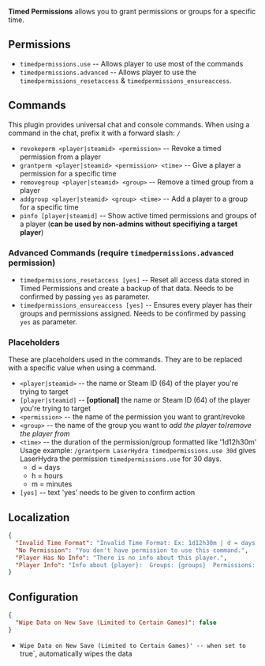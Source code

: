 **Timed Permissions** allows you to grant permissions or groups for a specific time.  

## Permissions

- `timedpermissions.use` -- Allows player to use most of the commands
- `timedpermissions.advanced` -- Allows player to use the `timedpermissions_resetaccess` & `timedpermissions_ensureaccess`.

## Commands

This plugin provides universal chat and console commands. When using a command in the chat, prefix it with a forward slash: `/`

- `revokeperm <player|steamid> <permission>` -- Revoke a timed permission from a player  
- `grantperm <player|steamid> <permission> <time>` -- Give a player a permission for a specific time  
- `removegroup <player|steamid> <group>` -- Remove a timed group from a player  
- `addgroup <player|steamid> <group> <time>` -- Add a player to a group for a specific time  
- `pinfo [player|steamid]` -- Show active timed permissions and groups of a player (**can be used by non-admins without specifiying a target player**)  

### Advanced Commands (require `timedpermissions.advanced` permission)
- `timedpermissions_resetaccess [yes]` -- Reset all access data stored in Timed Permissions and create a backup of that data. Needs to be confirmed by passing `yes` as parameter.  
- `timedpermissions_ensureaccess [yes]` -- Ensures every player has their groups and permissions assigned. Needs to be confirmed by passing `yes` as parameter.  

### Placeholders
These are placeholders used in the commands. They are to be replaced with a specific value when using a command.  
- `<player|steamid>` -- the name or Steam ID (64) of the player you're trying to target
- `[player|steamid]` -- **[optional]** the name or Steam ID (64) of the player you're trying to target
- `<permission>` -- the name of the permission you want to grant/revoke
- `<group>` -- the name of the group you want to *add the player to*/*remove the player from*
- `<time>` -- the duration of the permission/group formatted like '1d12h30m'  
Usage example: `/grantperm LaserHydra timedpermissions.use 30d` gives LaserHydra the permission `timedpermissions.use` for 30 days.  
  - d = days  
  - h = hours  
  - m = minutes  
- `[yes]` -- text 'yes' needs to be given to confirm action

## Localization

```json
{  
  "Invalid Time Format": "Invalid Time Format: Ex: 1d12h30m | d = days, h = hours, m = minutes",  
  "No Permission": "You don't have permission to use this command.",  
  "Player Has No Info": "There is no info about this player.",  
  "Player Info": "Info about {player}:  Groups: {groups}  Permissions: {permissions}"
}
```

## Configuration

```json
{  
  "Wipe Data on New Save (Limited to Certain Games)": false  
}
```

- `Wipe Data on New Save (Limited to Certain Games)' -- when set to `true`, automatically wipes the data